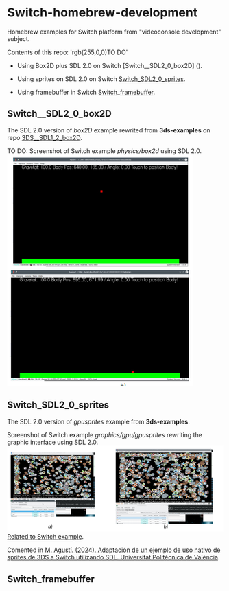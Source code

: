 <!--
Sintaxis README
https://docs.github.com/es/get-started/writing-on-github/getting-started-with-writing-and-formatting-on-github/basic-writing-and-formatting-syntax#hiding-content-with-comments

Tokens
https://docs.github.com/es/authentication/keeping-your-account-and-data-secure/managing-your-personal-access-tokens
-->
# Switch-homebrew-development
Homebrew examples for Switch platform from "videoconsole development" subject.


Contents of this repo: 'rgb(255,0,0)TO DO'
- Using Box2D plus SDL 2.0 on Switch [Switch__SDL2_0_box2D] ().
* Using sprites on SDL 2.0 on Switch [Switch_SDL2_0_sprites]().
+ Using framebuffer in Switch [Switch_framebuffer]().


## Switch__SDL2_0_box2D
The SDL 2.0 version of *box2D* example rewrited from **3ds-examples** on  repo [3DS__SDL1_2_box2D](https://github.com/magusti/3DS-homebrew-development#3ds_sdl1_2_sprites).

TO DO: Screenshot of Switch example *physics/box2d* using SDL 2.0.
![Screenshot of Switch example *physics/box2d* using SDL 2.0](Screenshot_Switch_SDL2_0_box2D_fig.png)

## Switch_SDL2_0_sprites
The SDL 2.0 version of *gpusprites* example from **3ds-examples**.

Screenshot of Switch example *graphics/gpu/gpusprites* rewriting the graphic interface using SDL 2.0.
![Screenshot of Switch example *graphics/gpu/gpusprites* rewriting the graphic interface using SDL 2.0.](Screenshot_Switch_SDL2_0_sprites_fig.png)
[Related to Switch example]().

Comented in [M. Agustí. (2024). Adaptación de un ejemplo de uso nativo de sprites de 3DS a Switch utilizando SDL. Universitat Politècnica de València](http://hdl.handle.net/10251/204863).




## Switch_framebuffer

